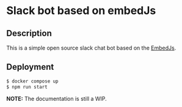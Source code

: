 # Slack bot based on embedJs

## Description

This is a simple open source slack chat bot based on the [EmbedJs](https://github.com/llm-tools/embedJs).

## Deployment

```bash
$ docker compose up
$ npm run start
```

**NOTE:** The documentation is still a WIP.
